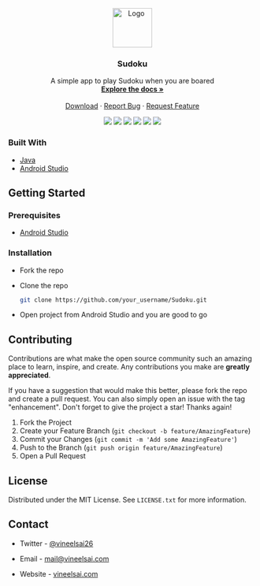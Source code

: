 <!-- PROJECT LOGO -->
<div align="center">
  <a href="https://github.com/VsTechDev/Sudoku">
    <img src="https://raw.githubusercontent.com/VsTechDev/Sudoku/master/app/src/main/res/drawable/img.png" alt="Logo" width="80" height="80">
  </a>

  <h3 align="center">Sudoku</h3>

  <p align="center">
    A simple app to play Sudoku when you are boared
    <br />
    <a href="https://github.com/VsTechDev/Sudoku"><strong>Explore the docs »</strong></a>
    <br />
    <br />
    <a href="https://play.google.com/store/apps/details?id=com.vs.sudoku">Download</a>
    ·
    <a href="https://github.com/VsTechDev/Sudoku/issues">Report Bug</a>
    ·
    <a href="https://github.com/VsTechDev/Sudoku/issues">Request Feature</a>
  </p>
</div>

<p align="center">
  <a herf="https://github.com/VsTechDev/Sudoku/graphs/contributors">
    <img src="https://img.shields.io/github/contributors/VsTechDev/Sudoku" />
  </a>
  <a herf="https://github.com/VsTechDev/Sudoku/network/members">
    <img src="https://img.shields.io/github/forks/VsTechDev/Sudoku" />
  </a>
  <a herf="https://github.com/VsTechDev/Sudoku/stargazers">
    <img src="https://img.shields.io/github/stars/VsTechDev/Sudoku" />
  </a>
  <a herf="https://github.com/VsTechDev/Sudoku/issues">
    <img src="https://img.shields.io/github/issues/VsTechDev/Sudoku" />
  </a>
  <a herf="https://github.com/VsTechDev/Sudoku/blob/master/LICENSE.txt">
    <img src="https://img.shields.io/github/license/VsTechDev/Sudoku" />
  </a>
  <a herf="https://play.google.com/store/apps/details?id=com.vs.sudoku">
    <img src="https://img.shields.io/endpoint?color=blue&url=https%3A%2F%2Fplayshields.herokuapp.com%2Fplay%3Fi%3Dcom.vs.sudoku%26l%3DPlay%2520Store%26m%3D%24installs" />
  </a>
</p>

### Built With

* [Java](https://www.java.com)
* [Android Studio](https://developer.android.com/studio)

<!-- GETTING STARTED -->
## Getting Started

### Prerequisites

* [Android Studio](https://developer.android.com/studio)

### Installation

* Fork the repo
* Clone the repo

   ```sh
   git clone https://github.com/your_username/Sudoku.git
   ```

* Open project from Android Studio and you are good to go

<!-- CONTRIBUTING -->
## Contributing

Contributions are what make the open source community such an amazing place to learn, inspire, and create. Any contributions you make are **greatly appreciated**.

If you have a suggestion that would make this better, please fork the repo and create a pull request. You can also simply open an issue with the tag "enhancement".
Don't forget to give the project a star! Thanks again!

1. Fork the Project
2. Create your Feature Branch (`git checkout -b feature/AmazingFeature`)
3. Commit your Changes (`git commit -m 'Add some AmazingFeature'`)
4. Push to the Branch (`git push origin feature/AmazingFeature`)
5. Open a Pull Request

<!-- LICENSE -->
## License

Distributed under the MIT License. See `LICENSE.txt` for more information.

<!-- CONTACT -->
## Contact

* Twitter - [@vineelsai26](https://twitter.com/vineelsai26)

* Email - mail@vineelsai.com

* Website - [vineelsai.com](https://vineelsai.com)